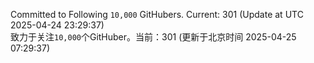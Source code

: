 Committed to Following `10,000` GitHubers. Current: <!-- FOLLOWING_COUNT -->301<!-- FOLLOWING_COUNT --> (Update at UTC <!-- LAST_UPDATED -->2025-04-24 23:29:37<!-- LAST_UPDATED -->)<br>
致力于关注`10,000`个GitHuber。当前：<!-- FOLLOWING_COUNT -->301<!-- FOLLOWING_COUNT --> (更新于北京时间 <!-- LAST_UPDATED_CST -->2025-04-25 07:29:37<!-- LAST_UPDATED_CST -->)
